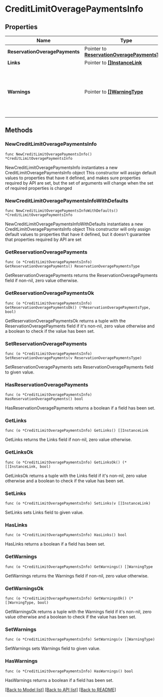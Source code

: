 # CreditLimitOveragePaymentsInfo

## Properties

Name | Type | Description | Notes
------------ | ------------- | ------------- | -------------
**ReservationOveragePayments** | Pointer to [**ReservationOveragePaymentsType**](ReservationOveragePaymentsType.md) |  | [optional] 
**Links** | Pointer to [**[]InstanceLink**](InstanceLink.md) |  | [optional] 
**Warnings** | Pointer to [**[]WarningType**](WarningType.md) | Used in conjunction with the Success element to define a business error. | [optional] 

## Methods

### NewCreditLimitOveragePaymentsInfo

`func NewCreditLimitOveragePaymentsInfo() *CreditLimitOveragePaymentsInfo`

NewCreditLimitOveragePaymentsInfo instantiates a new CreditLimitOveragePaymentsInfo object
This constructor will assign default values to properties that have it defined,
and makes sure properties required by API are set, but the set of arguments
will change when the set of required properties is changed

### NewCreditLimitOveragePaymentsInfoWithDefaults

`func NewCreditLimitOveragePaymentsInfoWithDefaults() *CreditLimitOveragePaymentsInfo`

NewCreditLimitOveragePaymentsInfoWithDefaults instantiates a new CreditLimitOveragePaymentsInfo object
This constructor will only assign default values to properties that have it defined,
but it doesn't guarantee that properties required by API are set

### GetReservationOveragePayments

`func (o *CreditLimitOveragePaymentsInfo) GetReservationOveragePayments() ReservationOveragePaymentsType`

GetReservationOveragePayments returns the ReservationOveragePayments field if non-nil, zero value otherwise.

### GetReservationOveragePaymentsOk

`func (o *CreditLimitOveragePaymentsInfo) GetReservationOveragePaymentsOk() (*ReservationOveragePaymentsType, bool)`

GetReservationOveragePaymentsOk returns a tuple with the ReservationOveragePayments field if it's non-nil, zero value otherwise
and a boolean to check if the value has been set.

### SetReservationOveragePayments

`func (o *CreditLimitOveragePaymentsInfo) SetReservationOveragePayments(v ReservationOveragePaymentsType)`

SetReservationOveragePayments sets ReservationOveragePayments field to given value.

### HasReservationOveragePayments

`func (o *CreditLimitOveragePaymentsInfo) HasReservationOveragePayments() bool`

HasReservationOveragePayments returns a boolean if a field has been set.

### GetLinks

`func (o *CreditLimitOveragePaymentsInfo) GetLinks() []InstanceLink`

GetLinks returns the Links field if non-nil, zero value otherwise.

### GetLinksOk

`func (o *CreditLimitOveragePaymentsInfo) GetLinksOk() (*[]InstanceLink, bool)`

GetLinksOk returns a tuple with the Links field if it's non-nil, zero value otherwise
and a boolean to check if the value has been set.

### SetLinks

`func (o *CreditLimitOveragePaymentsInfo) SetLinks(v []InstanceLink)`

SetLinks sets Links field to given value.

### HasLinks

`func (o *CreditLimitOveragePaymentsInfo) HasLinks() bool`

HasLinks returns a boolean if a field has been set.

### GetWarnings

`func (o *CreditLimitOveragePaymentsInfo) GetWarnings() []WarningType`

GetWarnings returns the Warnings field if non-nil, zero value otherwise.

### GetWarningsOk

`func (o *CreditLimitOveragePaymentsInfo) GetWarningsOk() (*[]WarningType, bool)`

GetWarningsOk returns a tuple with the Warnings field if it's non-nil, zero value otherwise
and a boolean to check if the value has been set.

### SetWarnings

`func (o *CreditLimitOveragePaymentsInfo) SetWarnings(v []WarningType)`

SetWarnings sets Warnings field to given value.

### HasWarnings

`func (o *CreditLimitOveragePaymentsInfo) HasWarnings() bool`

HasWarnings returns a boolean if a field has been set.


[[Back to Model list]](../README.md#documentation-for-models) [[Back to API list]](../README.md#documentation-for-api-endpoints) [[Back to README]](../README.md)


